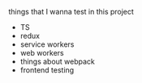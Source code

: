 things that I wanna test in this project

- TS
- redux
- service workers
- web workers
- things about webpack
- frontend testing
